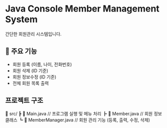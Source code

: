 # Java Console Member Management System

간단한 회원관리 시스템입니다.  

## 📌 주요 기능

- 회원 등록 (이름, 나이, 전화번호)
- 회원 삭제 (ID 기준)
- 회원 정보수정 (ID 기준)
- 전체 회원 목록 출력

## 프로젝트 구조

📁 src/
┣ 📄 Main.java // 프로그램 실행 및 메뉴 처리
┣ 📄 Member.java // 회원 정보 클래스
┗ 📄 MemberManager.java // 회원 관리 기능 (등록, 출력, 수정, 삭제)
